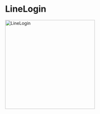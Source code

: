 # LineLogin

<img width="291" alt="LineLogin" src="https://user-images.githubusercontent.com/3993516/131457865-25d7d458-7e58-452c-9261-101b7c25ca10.png">

